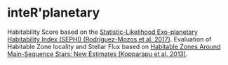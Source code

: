 # inteR'planetary


Habitability Score based on the [Statistic-Likelihood Exo-planetary Habitability Index (SEPHI) (Rodríguez-Mozos et al. 2017)](https://doi.org/10.1093/mnras/stx1910).
Evaluation of Habitable Zone locality and Stellar Flux based on [Habitable Zones Around Main-Sequence Stars: New Estimates (Kopparapu et al. 2013)](https://doi.org/10.1088/0004-637X/765/2/131).